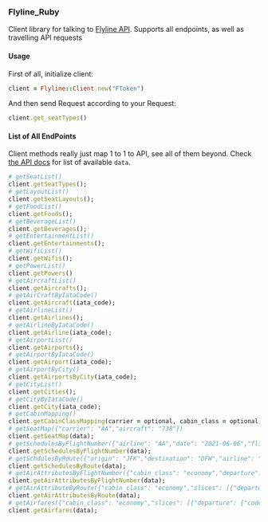 ### Flyline_Ruby



Client library for talking to [Flyline API](https://flyline.io/docs/). Supports all endpoints, as well as travelling API requests

#### Usage

First of all, initialize client:

```ruby
client = Flyline::Client.new("FToken")
```

And then send Request according to your Request:

```ruby
client.get_seatTypes()
```

#### List of All EndPoints

Client methods really just map 1 to 1 to API, see all of them beyond. Check [the API docs](https://flyline.io/api-ref) for list of available `data`.

```ruby
# getSeatList()
client.getSeatTypes();
# getLayoutList()
client.getSeatLayouts();
# getFoodList()
client.getFoods();
# getBeverageList()
client.getBeverages();
# getEntertainmentList()
client.getEntertainments();
# getWifiList()
client.getWifis();
# getPowerList()
client.getPowers()
# getAircraftList()
client.getAircrafts();
# getAirCraftByIataCode()
client.getAircraft(iata_code);
# getAirlineList()
client.getAirlines();
# getAirlineByIataCode()
client.getAirline(iata_code);
# getAirportList()
client.getAirports();
# getAirportByIataCode()
client.getAirport(iata_code);
# getAirportByCity()
client.getAirportsByCity(iata_code);
# getCityList()
client.getCities();
# getCityByIataCode()
client.getCity(iata_code);
# getCabinMapping()
client.getCabinClassMapping(carrier = optional, cabin_class = optional);
# getSeatMap({"carrier": "AA","aircraft": "738"})
client.getSeatMap(data);
# getSchedulesByFlightNumber({"airline": "AA","date": "2021-06-06","flight_number": "1105"})
client.getSchedulesByFlightNumber(data);
# getSchdulesByRoute({"origin": "JFK","destination": "DFW","airline": "AA","date": "2021-06-06"})
client.getSchedulesByRoute(data);
# getAirAttributesByFlightNumber({"cabin_class": "economy","departure": "DFW","arrival": "LAX","departure_date": "2021-06-15","flight_no": "2812","carrier": "AA"})
client.getAirAttributesByFlightNumber(data);
# getAirAttributeByRoute({"cabin_class": "economy","slices": [{"departure": {"code": "DFW","date": "2021-06-15"},"arrival": {"code": "LAX"}}],"passengers": 1})
client.getAirAttributesByRoute(data);
# getAirfares({"cabin_class": "economy","slices": [{"departure": {"code": "DFW","date": "2021-06-15"},"arrival": {"code": "LAX"}}],"passengers": 1})
client.getAirfares(data);
```
